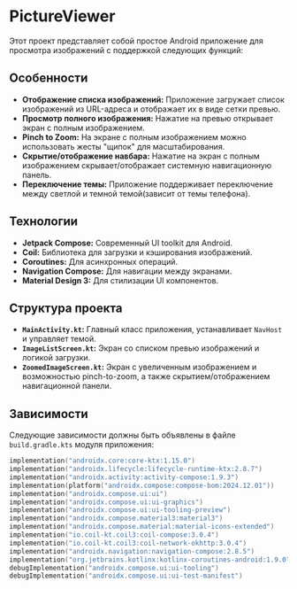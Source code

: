 # PictureViewer

Этот проект представляет собой простое Android приложение для просмотра изображений с поддержкой следующих функций:

## Особенности

-   **Отображение списка изображений:** Приложение загружает список изображений из URL-адреса и отображает их в виде сетки превью.
-   **Просмотр полного изображения:** Нажатие на превью открывает экран с полным изображением.
-   **Pinch to Zoom:** На экране с полным изображением можно использовать жесты "щипок" для масштабирования.
-   **Скрытие/отображение навбара:** Нажатие на экран с полным изображением скрывает/отображает системную навигационную панель.
-   **Переключение темы:** Приложение поддерживает переключение между светлой и темной темой(зависит от темы телефона).

## Технологии

*   **Jetpack Compose:** Современный UI toolkit для Android.
*   **Coil:** Библиотека для загрузки и кэширования изображений.
*   **Coroutines:** Для асинхронных операций.
*   **Navigation Compose:** Для навигации между экранами.
*   **Material Design 3:** Для стилизации UI компонентов.

## Структура проекта

*   **`MainActivity.kt`:** Главный класс приложения, устанавливает `NavHost` и управляет темой.
*   **`ImageListScreen.kt`:** Экран со списком превью изображений и логикой загрузки.
*   **`ZoomedImageScreen.kt`:** Экран с увеличенным изображением и возможностью pinch-to-zoom, а также скрытием/отображением навигационной панели.

## Зависимости

Следующие зависимости должны быть объявлены в файле `build.gradle.kts` модуля приложения:

```kotlin
implementation("androidx.core:core-ktx:1.15.0")
implementation("androidx.lifecycle:lifecycle-runtime-ktx:2.8.7")
implementation("androidx.activity:activity-compose:1.9.3")
implementation(platform("androidx.compose:compose-bom:2024.12.01"))
implementation("androidx.compose.ui:ui")
implementation("androidx.compose.ui:ui-graphics")
implementation("androidx.compose.ui:ui-tooling-preview")
implementation("androidx.compose.material3:material3")
implementation("androidx.compose.material:material-icons-extended")
implementation("io.coil-kt.coil3:coil-compose:3.0.4")
implementation("io.coil-kt.coil3:coil-network-okhttp:3.0.4")
implementation("androidx.navigation:navigation-compose:2.8.5")
implementation("org.jetbrains.kotlinx:kotlinx-coroutines-android:1.9.0")
debugImplementation("androidx.compose.ui:ui-tooling")
debugImplementation("androidx.compose.ui:ui-test-manifest")

